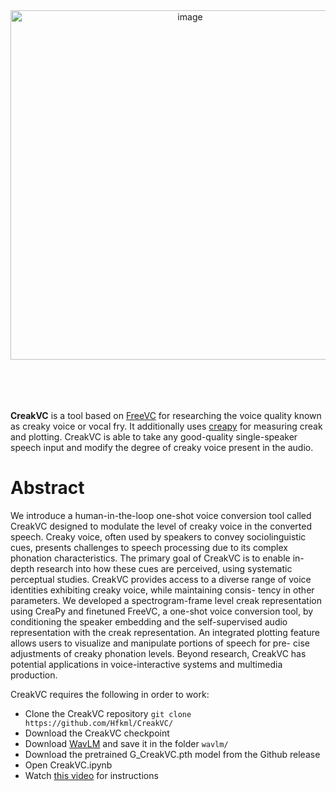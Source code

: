 <div style="text-align: center;">
  <img width="559" alt="image" style="margin-bottom: 50px;" src="https://github.com/user-attachments/assets/c7aa5d36-999f-41ef-99c2-dc7947430cbd">
</div>

<br>

**CreakVC** is a tool based on [FreeVC](https://github.com/OlaWod/FreeVC) for researching the voice quality known as creaky voice or vocal fry. It additionally uses [creapy](https://gitlab.tugraz.at/speech/creapy) for measuring creak and plotting. 
CreakVC is able to take any good-quality single-speaker speech input and modify the degree of creaky voice present in the audio.  

# Abstract
We introduce a human-in-the-loop one-shot voice conversion
tool called CreakVC designed to modulate the level of creaky
voice in the converted speech. Creaky voice, often used by
speakers to convey sociolinguistic cues, presents challenges to
speech processing due to its complex phonation characteristics.
The primary goal of CreakVC is to enable in-depth research
into how these cues are perceived, using systematic perceptual
studies. CreakVC provides access to a diverse range of voice
identities exhibiting creaky voice, while maintaining consis-
tency in other parameters. We developed a spectrogram-frame
level creak representation using CreaPy and finetuned FreeVC,
a one-shot voice conversion tool, by conditioning the speaker
embedding and the self-supervised audio representation with
the creak representation. An integrated plotting feature allows
users to visualize and manipulate portions of speech for pre-
cise adjustments of creaky phonation levels. Beyond research,
CreakVC has potential applications in voice-interactive systems
and multimedia production.

CreakVC requires the following in order to work:
* Clone the CreakVC repository ````git clone https://github.com/Hfkml/CreakVC/````
* Download the CreakVC checkpoint
* Download [WavLM](https://github.com/microsoft/unilm/tree/master/wavlm) and save it in the folder ````wavlm/````
* Download the pretrained G_CreakVC.pth model from the Github release
* Open CreakVC.ipynb
* Watch [this video](https://play.kth.se/media/Show%20and%20Tell%20/0_hpyq9vy1) for instructions
